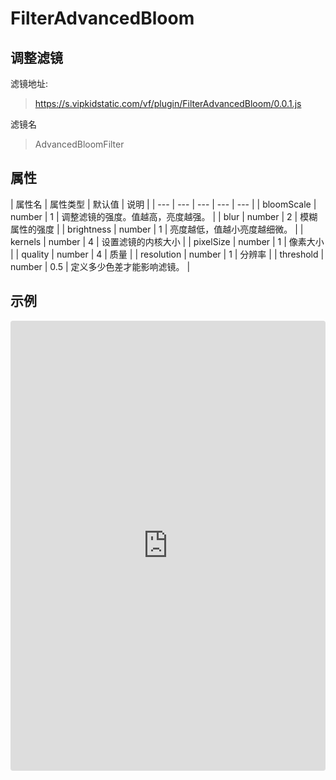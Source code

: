 # FilterAdvancedBloom

## 调整滤镜
滤镜地址:
> https://s.vipkidstatic.com/vf/plugin/FilterAdvancedBloom/0.0.1.js

滤镜名
> AdvancedBloomFilter 

## 属性

| 属性名 | 属性类型 | 默认值 | 说明 |
| --- | --- | --- | --- | --- |
| bloomScale | number | 1 | 调整滤镜的强度。值越高，亮度越强。 |
| blur | number | 2 | 模糊属性的强度 |
| brightness | number | 1 | 亮度越低，值越小亮度越细微。 |
| kernels | number | 4 | 设置滤镜的内核大小 |
| pixelSize | number | 1 | 像素大小 |
| quality | number | 4 | 质量 |
| resolution | number | 1 | 分辨率 |
| threshold | number | 0.5 | 定义多少色差才能影响滤镜。 |


## 示例

<iframe
     src="https://codesandbox.io/embed/advancedbloomfilter-p4605?fontsize=14&hidenavigation=1&module=%2Fsrc%2Fcomponents.ts&theme=dark"
     style="width:100%; height:720px; border:0; border-radius: 4px; overflow:hidden;"
     title="advancedbloomfilter"
     allow="accelerometer; ambient-light-sensor; camera; encrypted-media; geolocation; gyroscope; hid; microphone; midi; payment; usb; vr"
     sandbox="allow-forms allow-modals allow-popups allow-presentation allow-same-origin allow-scripts"
   ></iframe>